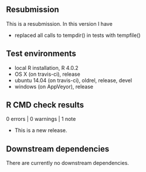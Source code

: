 ## Resubmission
This is a resubmission. In this version I have 
* replaced all calls to tempdir() in tests with tempfile()

## Test environments
* local R installation, R 4.0.2
* OS X (on travis-ci), release
* ubuntu 14.04 (on travis-ci), oldrel, release, devel
* windows (on AppVeyor), release 

## R CMD check results

0 errors | 0 warnings | 1 note

* This is a new release.

## Downstream dependencies
There are currently no downstream dependencies.
